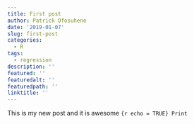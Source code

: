 ```yaml
---
title: First post
author: Patrick Ofosuhene
date: '2019-01-07'
slug: first-post
categories:
  - R
tags:
  - regression
description: ''
featured: ''
featuredalt: ''
featuredpath: ''
linktitle: ''
---
```

This is my new post and it is awesome ```{r echo = TRUE} Print ```
